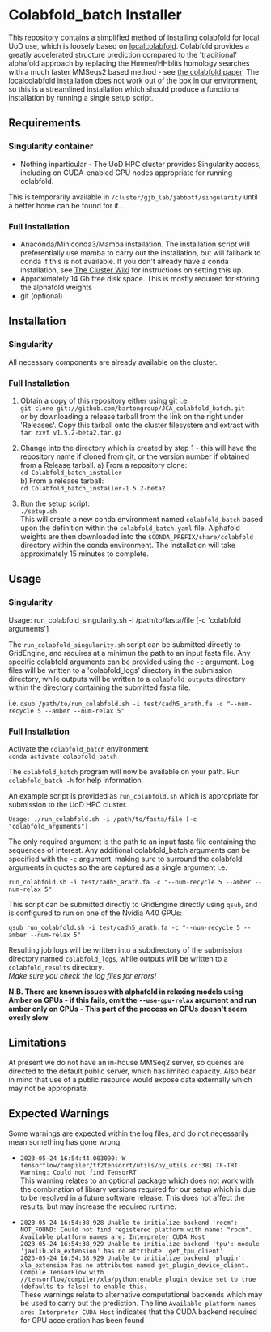 # Colabfold_batch Installer

This repository contains a simplified method of installing [colabfold](https://github.com/sokrypton/ColabFold) for local UoD use, which is loosely based on [localcolabfold](https://github.com/YoshitakaMo/localcolabfold). Colabfold provides a greatly accelerated structure prediction compared to the 'traditional' alphafold approach by replacing the Hmmer/HHblits homology searches with a much faster MMSeqs2 based method - see [the colabfold paper](https://doi.org/10.1038/s41592-022-01488-1). The localcolabfold installation does not work out of the box in our environment, so this is a streamlined installation which should produce a functional installation by running a single setup script.

## Requirements

### Singularity container

* Nothing inparticular - The UoD HPC cluster provides Singularity access, including on CUDA-enabled GPU nodes appropriate for running colabfold. 

This is temporarily available in `/cluster/gjb_lab/jabbott/singularity` until a better home can be found for it...

### Full Installation
*  Anaconda/Miniconda3/Mamba installation. The installation script will preferentially use mamba to carry out the installation, but will fallback to conda if this is not available. If you don't already have a conda installation, see [The Cluster Wiki](https://teams.microsoft.com/l/channel/19%3A63a2d1d10e5346c79d8b35dec6006a40%40thread.tacv2/tab%3A%3A8ac3086d-c08d-426b-9140-4890bb613c19?groupId=4153042c-375d-4caa-a654-d691f65da8bb&tenantId=ae323139-093a-4d2a-81a6-5d334bcd9019&allowXTenantAccess=false) for instructions on setting this up.
*  Approximately 14 Gb free disk space. This is mostly required for storing the alphafold weights
*  git (optional)

## Installation

### Singularity

All necessary components are already available on the cluster. 

### Full Installation

1. Obtain a copy of this repository either using git i.e.  
`git clone git://github.com/bartongroup/JCA_colabfold_batch.git`  
or by downloading a release tarball from the link on the right under 'Releases'. Copy this tarball onto the cluster filesystem and extract with  
`tar zxvf v1.5.2-beta2.tar.gz`

2. Change into the directory which is created by step 1 - this will have the repository name if cloned from git, or the version number if obtained from a Release tarball.
a)  From a repository clone:  
`cd Colabfold_batch_installer`  
b) From a release tarball:  
`cd Colabfold_batch_installer-1.5.2-beta2`

3. Run the setup script:  
`./setup.sh`  
This will create a new conda environment named `colabfold_batch` based upon the definition within the `colabfold_batch.yaml` file. Alphafold weights are then downloaded into the `$CONDA_PREFIX/share/colabfold` directory within the conda environment. The installation will take approximately 15 minutes to complete. 

## Usage

### Singularity

Usage: run_colabfold_singularity.sh -i /path/to/fasta/file [-c 'colabfold arguments']

The `run_colabfold_singularity.sh` script can be submitted directly to GridEngine, and requires at a minimun the path to an input fasta file. Any specific colabfold arguments can be provided using the `-c` argument. Log files will be written to a 'colabfold_logs' directory in the submission directory, while outputs will be written to a `colabfold_outputs` directory within the directory containing the submitted fasta file. 

i.e. `qsub /path/to/run_colabfold.sh -i test/cadh5_arath.fa -c "--num-recycle 5 --amber --num-relax 5"`  

### Full Installation

 Activate the `colabfold_batch` environment  
`conda activate colabfold_batch`

The `colabfold_batch` program will now be available on your path. Run `colabfold_batch -h` for help information.

An example script is provided as `run_colabfold.sh` which is appropriate for submission to the UoD HPC cluster.  

`Usage: ./run_colabfold.sh -i /path/to/fasta/file [-c "colabfold_arguments"]`  

The only required argument is the path to an input fasta file containing the sequences of interest. Any additional colabfold_batch arguments can be specified with the `-c` argument, making sure to surround the colabfold arguments in quotes so the are captured as a single argument i.e.  

`run_colabfold.sh -i test/cadh5_arath.fa -c "--num-recycle 5 --amber --num-relax 5"`  

This script can be submitted directly to GridEngine directly using `qsub`, and is configured to run on one of the Nvidia A40 GPUs:  

`qsub run_colabfold.sh -i test/cadh5_arath.fa -c "--num-recycle 5 --amber --num-relax 5"`  

Resulting job logs will be written into a subdirectory of the submission directory named `colabfold_logs`, while outputs will be written to a `colabfold_results` directory.  
*Make sure you check the log files for errors!*

**N.B. There are known issues with alphafold in relaxing models using Amber on GPUs - if this fails, omit the `--use-gpu-relax` argument and run amber only on CPUs - This part of the process on CPUs doesn't seem overly slow**

## Limitations

At present we do not have an in-house MMSeq2 server, so queries are directed to the default public server, which has limited capacity. Also bear in mind that use of a public resource would expose data externally which may not be appropriate.

## Expected Warnings
Some warnings are expected within the log files, and do not necessarily mean something has gone wrong.

*  `2023-05-24 16:54:44.003090: W tensorflow/compiler/tf2tensorrt/utils/py_utils.cc:38] TF-TRT Warning: Could not find TensorRT`  
This warning relates to an optional package which does not work with the combination of library versions required for our setup which is due to be resolved in a future software release. This does not affect the results, but may increase the required runtime.

* `2023-05-24 16:54:38,928 Unable to initialize backend 'rocm': NOT_FOUND: Could not find registered platform with name: "rocm". Available platform names are: Interpreter CUDA Host`  
`2023-05-24 16:54:38,929 Unable to initialize backend 'tpu': module 'jaxlib.xla_extension' has no attribute 'get_tpu_client'`  
`2023-05-24 16:54:38,929 Unable to initialize backend 'plugin': xla_extension has no attributes named get_plugin_device_client. Compile TensorFlow with //tensorflow/compiler/xla/python:enable_plugin_device set to true (defaults to false) to enable this.`  
These warnings relate to alternative computational backends which may be used to carry out the prediction. The line `Available platform names are: Interpreter CUDA Host` indicates that the CUDA backend required for GPU acceleration has been found
